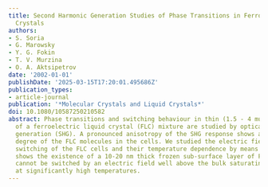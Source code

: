 ```yaml
---
title: Second Harmonic Generation Studies of Phase Transitions in Ferroelectric Liquid
  Crystals
authors:
- S. Soria
- G. Marowsky
- Y. G. Fokin
- T. V. Murzina
- O. A. Aktsipetrov
date: '2002-01-01'
publishDate: '2025-03-15T17:20:01.495686Z'
publication_types:
- article-journal
publication: '*Molecular Crystals and Liquid Crystals*'
doi: 10.1080/10587250210582
abstract: Phase transitions and switching behaviour in thin (1.5 - 4 mum) planar cells
  of a ferroelectric liquid crystal (FLC) mixture are studied by optical second harmonic
  generation (SHG). A pronounced anisotropy of the SHG response shows a high ordering
  degree of the FLC molecules in the cells. We studied the electric field-induced
  switching of the FLC cells and their temperature dependence by means of SHG. This
  shows the existence of a 10-20 nm thick frozen sub-surface layer of FLC molecules,which
  cannot be switched by an electric field well above the bulk saturating field and
  at significantly high temperatures.
---
```

